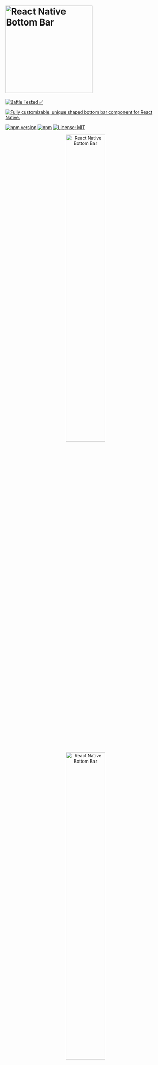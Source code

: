 # <img alt="React Native Bottom Bar" src="https://github.com/WrathChaos/react-native-bottom-bar/blob/master/assets/Screenshots/logo.png" width="275"/>

[![Battle Tested ✅](https://img.shields.io/badge/-Battle--Tested%20%E2%9C%85-03666e?style=for-the-badge)](https://github.com/WrathChaos/react-native-button)


[![Fully customizable, unique shaped bottom bar component for React Native.](https://img.shields.io/badge/-Fully%20customizable%2C%20unique%20shaped%20bottom%20bar%20component%20for%20React%20Native-lightgrey?style=for-the-badge)](https://github.com/WrathChaos/react-native-button)


[![npm version](https://img.shields.io/npm/v/react-native-bottom-bar.svg?style=for-the-badge)](https://www.npmjs.com/package/react-native-bottom-bar)
[![npm](https://img.shields.io/npm/dt/react-native-bottom-bar.svg?style=for-the-badge)](https://www.npmjs.com/package/react-native-bottom-bar)
[![License: MIT](https://img.shields.io/badge/License-MIT-green.svg?style=for-the-badge)](https://opensource.org/licenses/MIT)

<p align="center">
<img alt="React Native Bottom Bar" src="https://github.com/WrathChaos/react-native-bottom-bar/blob/master/assets/Screenshots/original.png" width="49.7%"/>
<img alt="React Native Bottom Bar" src="https://github.com/WrathChaos/react-native-bottom-bar/blob/master/assets/Screenshots/examples.png" width="49.7%"/>
</p>

## Installation

Add the dependency:

### Pure React Native : 

```ruby
npm i react-native-bottom-bar
```

### Expo Version : 

```ruby
"react-native-bottom-bar": "WrathChaos/react-native-bottom-bar#expo"
```

### Peer Dependencies : 

You must install these dependencies! 

```ruby
"react": ">= 16.x",
"react-native": ">= 0.55.x",
"react-native-androw": ">= 0.0.31",
"react-native-vector-icons": ">= 6.0",
"react-native-iphone-x-helper": ">= 1.2",
"react-native-linear-gradient": ">= 2.4.x",
"react-native-dynamic-vector-icons": ">= x.x.x"
```

## Usage

```ruby
<BottomBar
   style={style}
   shapeColor={shapeColor}
   mainIcon={mainIcon}
   mainIconColor={mainIconColor}
   mainIconGradient={mainIconGradient}
   mainIconComponent={mainIconComponent}
   miniButtonsColor={miniButtonsColor}
   firstIconComponent={firstIconComponent}
   secondIconComponent={secondIconComponent}
   thirdIconComponent={thirdIconComponent}
   fourthIconComponent={fourthIconComponent}
 />
```

### Example Application

- I just shared the example project on Expo, simply run on your device to check what it is:
  [via Expo](https://exp.host/@freakycoder/examples) OR
  [check the code](examples/App.js), and yes! :) all of the images, screenshots are directly taken
  from the this example. Of course, you can simply clone the project and run the example on your own environment.

### Configuration - Props

##### BottomBar:

| Property            |   Type    |                  Default                   | Description                                         |
| ------------------- | :-------: | :----------------------------------------: | --------------------------------------------------- |
| style               |   style   |                 container                  | use this to change the main BottomBar's style       |
| shapeStyle          |   style   |                 bottom:89                  | use this to change the main BottomBar's Shape style |
| shapeColor          |   color   |                  #FBFBFD                   | use this to change the unique shape's color         |
| mainIcon            | component |                    icon                    | changes the main big button's icon type             |
| mainIconColor       |   color   |                  #FFFFFF                   | changes the main big button's icon color            |
| mainIconGradient    |   array   |               blue gradient                | changes the main big button's gradient color        |
| mainIconComponent   | component | MainIconButton(Gradient Icon based button) | Make your own button on the main one                |
| miniButtonsColor    |   color   |                    null                    | changes the mini buttons color with a single prop   |
| firstIconComponent  | component |       MiniButton(simple icon button)       | renders your own component as a first button        |
| secondIconComponent | component |       MiniButton(simple icon button)       | renders your own component as a second button       |
| thirdIconComponent  | component |       MiniButton(simple icon button)       | renders your own component as a third button        |
| fourthIconComponent | component |       MiniButton(simple icon button)       | renders your own component as a fourth button       |

### Credits

Thank you [RN Typography Team](https://github.com/hectahertz/react-native-typography) for the ShowcaseScreen :) It has a great design.

## Author

FreakyCoder, kurayogun@gmail.com

## License

React Native Bottom Bar Library is available under the MIT license. See the LICENSE file for more info.
